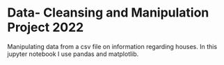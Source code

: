 # Data- Cleansing and Manipulation Project 2022
Manipulating data from a csv file on information regarding houses.
In this jupyter notebook I use pandas and matplotlib.
